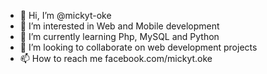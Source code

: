 - 👋 Hi, I’m @mickyt-oke
- 👀 I’m interested in Web and Mobile development
- 🌱 I’m currently learning Php, MySQL and Python
- 💞️ I’m looking to collaborate on web development projects
- 📫 How to reach me facebook.com/mickyt.oke

<!---
mickyt-oke/mickyt-oke is a ✨ special ✨ repository because its `README.md` (this file) appears on your GitHub profile.
You can click the Preview link to take a look at your changes.
--->
